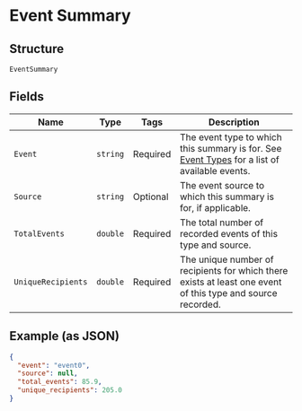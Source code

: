 
# Event Summary

## Structure

`EventSummary`

## Fields

| Name | Type | Tags | Description |
|  --- | --- | --- | --- |
| `Event` | `string` | Required | The event type to which this summary is for.  See [Event Types](#events-types) for a list of available events. |
| `Source` | `string` | Optional | The event source to which this summary is for, if applicable. |
| `TotalEvents` | `double` | Required | The total number of recorded events of this type and source. |
| `UniqueRecipients` | `double` | Required | The unique number of recipients for which there exists at least one event of this type and source recorded. |

## Example (as JSON)

```json
{
  "event": "event0",
  "source": null,
  "total_events": 85.9,
  "unique_recipients": 205.0
}
```

